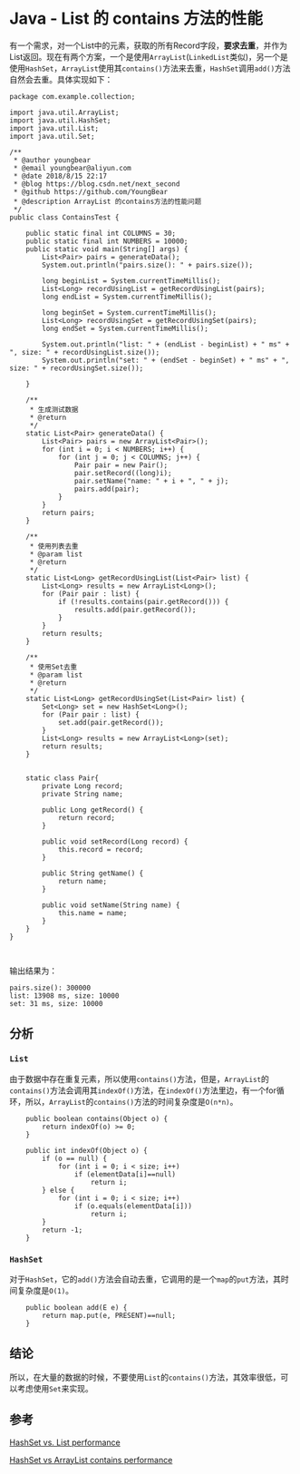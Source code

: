 # Java - List 的 contains 方法的性能

有一个需求，对一个List中的元素，获取的所有Record字段，**要求去重**，并作为List返回。现在有两个方案，一个是使用`ArrayList`(`LinkedList`类似)，另一个是使用`HashSet`，`ArrayList`使用其`contains()`方法来去重，`HashSet`调用`add()`方法自然会去重。具体实现如下：


```
package com.example.collection;

import java.util.ArrayList;
import java.util.HashSet;
import java.util.List;
import java.util.Set;

/**
 * @author youngbear
 * @email youngbear@aliyun.com
 * @date 2018/8/15 22:17
 * @blog https://blog.csdn.net/next_second
 * @github https://github.com/YoungBear
 * @description ArrayList 的contains方法的性能问题
 */
public class ContainsTest {

    public static final int COLUMNS = 30;
    public static final int NUMBERS = 10000;
    public static void main(String[] args) {
        List<Pair> pairs = generateData();
        System.out.println("pairs.size(): " + pairs.size());

        long beginList = System.currentTimeMillis();
        List<Long> recordUsingList = getRecordUsingList(pairs);
        long endList = System.currentTimeMillis();

        long beginSet = System.currentTimeMillis();
        List<Long> recordUsingSet = getRecordUsingSet(pairs);
        long endSet = System.currentTimeMillis();

        System.out.println("list: " + (endList - beginList) + " ms" + ", size: " + recordUsingList.size());
        System.out.println("set: " + (endSet - beginSet) + " ms" + ", size: " + recordUsingSet.size());

    }

    /**
     * 生成测试数据
     * @return
     */
    static List<Pair> generateData() {
        List<Pair> pairs = new ArrayList<Pair>();
        for (int i = 0; i < NUMBERS; i++) {
            for (int j = 0; j < COLUMNS; j++) {
                Pair pair = new Pair();
                pair.setRecord((long)i);
                pair.setName("name: " + i + ", " + j);
                pairs.add(pair);
            }
        }
        return pairs;
    }

    /**
     * 使用列表去重
     * @param list
     * @return
     */
    static List<Long> getRecordUsingList(List<Pair> list) {
        List<Long> results = new ArrayList<Long>();
        for (Pair pair : list) {
            if (!results.contains(pair.getRecord())) {
                results.add(pair.getRecord());
            }
        }
        return results;
    }

    /**
     * 使用Set去重
     * @param list
     * @return
     */
    static List<Long> getRecordUsingSet(List<Pair> list) {
        Set<Long> set = new HashSet<Long>();
        for (Pair pair : list) {
            set.add(pair.getRecord());
        }
        List<Long> results = new ArrayList<Long>(set);
        return results;
    }


    static class Pair{
        private Long record;
        private String name;

        public Long getRecord() {
            return record;
        }

        public void setRecord(Long record) {
            this.record = record;
        }

        public String getName() {
            return name;
        }

        public void setName(String name) {
            this.name = name;
        }
    }
}



```

输出结果为：

```
pairs.size(): 300000
list: 13908 ms, size: 10000
set: 31 ms, size: 10000
```

## 分析

### `List`
由于数据中存在重复元素，所以使用`contains()`方法，但是，`ArrayList`的`contains()`方法会调用其`indexOf()`方法，在`indexOf()`方法里边，有一个for循环，所以，`ArrayList`的`contains()`方法的时间复杂度是`O(n*n)`。

```
    public boolean contains(Object o) {
        return indexOf(o) >= 0;
    }

    public int indexOf(Object o) {
        if (o == null) {
            for (int i = 0; i < size; i++)
                if (elementData[i]==null)
                    return i;
        } else {
            for (int i = 0; i < size; i++)
                if (o.equals(elementData[i]))
                    return i;
        }
        return -1;
    }    
```

### `HashSet`
对于`HashSet`，它的`add()`方法会自动去重，它调用的是一个`map`的`put`方法，其时间复杂度是`O(1)`。

```
    public boolean add(E e) {
        return map.put(e, PRESENT)==null;
    }
```

## 结论
所以，在大量的数据的时候，不要使用`List`的`contains()`方法，其效率很低，可以考虑使用`Set`来实现。


## 参考
[HashSet vs. List performance](https://stackoverflow.com/questions/150750/hashset-vs-list-performance)

[HashSet vs ArrayList contains performance](https://stackoverflow.com/questions/32552307/hashset-vs-arraylist-contains-performance)